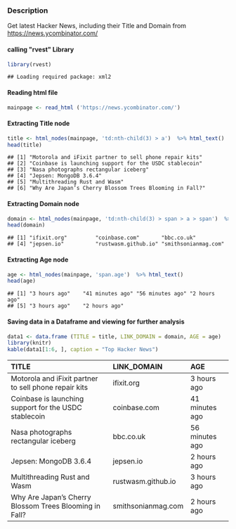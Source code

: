 
### Description

Get latest Hacker News, including their Title and Domain from <https://news.ycombinator.com/>

#### calling "rvest" Library

``` r
library(rvest)
```

    ## Loading required package: xml2

#### Reading html file

``` r
mainpage <- read_html ('https://news.ycombinator.com/')
```

#### Extracting Title node

``` r
title <- html_nodes(mainpage, 'td:nth-child(3) > a')  %>% html_text()
head(title)
```

    ## [1] "Motorola and iFixit partner to sell phone repair kits" 
    ## [2] "Coinbase is launching support for the USDC stablecoin" 
    ## [3] "Nasa photographs rectangular iceberg"                  
    ## [4] "Jepsen: MongoDB 3.6.4"                                 
    ## [5] "Multithreading Rust and Wasm"                          
    ## [6] "Why Are Japan’s Cherry Blossom Trees Blooming in Fall?"

#### Extracting Domain node

``` r
domain <- html_nodes(mainpage, 'td:nth-child(3) > span > a > span')  %>% html_text()
head(domain)
```

    ## [1] "ifixit.org"         "coinbase.com"       "bbc.co.uk"         
    ## [4] "jepsen.io"          "rustwasm.github.io" "smithsonianmag.com"

#### Extracting Age node

``` r
age <- html_nodes(mainpage, 'span.age')  %>% html_text()
head(age)
```

    ## [1] "3 hours ago"    "41 minutes ago" "56 minutes ago" "2 hours ago"   
    ## [5] "3 hours ago"    "2 hours ago"

#### Saving data in a Dataframe and viewing for further analysis

``` r
data1 <- data.frame (TITLE = title, LINK_DOMAIN = domain, AGE = age)
library(knitr)
kable(data1[1:6, ], caption = "Top Hacker News")
```

| TITLE                                                  | LINK\_DOMAIN       | AGE            |
|:-------------------------------------------------------|:-------------------|:---------------|
| Motorola and iFixit partner to sell phone repair kits  | ifixit.org         | 3 hours ago    |
| Coinbase is launching support for the USDC stablecoin  | coinbase.com       | 41 minutes ago |
| Nasa photographs rectangular iceberg                   | bbc.co.uk          | 56 minutes ago |
| Jepsen: MongoDB 3.6.4                                  | jepsen.io          | 2 hours ago    |
| Multithreading Rust and Wasm                           | rustwasm.github.io | 3 hours ago    |
| Why Are Japan’s Cherry Blossom Trees Blooming in Fall? | smithsonianmag.com | 2 hours ago    |
